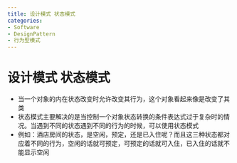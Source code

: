 ```yaml
---
title: 设计模式 状态模式
categories:
- Software
- DesignPattern
- 行为型模式
---
```

# 设计模式 状态模式

- 当一个对象的内在状态改变时允许改变其行为，这个对象看起来像是改变了其类
- 状态模式主要解决的是当控制一个对象状态转换的条件表达式过于复杂时的情况。当遇到不同的状态遇到不同的行为的时候，可以使用状态模式
- 例如：酒店房间的状态，是空闲，预定，还是已入住呢？而且这三种状态都对应着不同的行为，空闲的话就可预定，可预定的话就可入住，已入住的话就不能显示空闲
